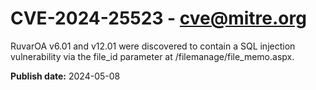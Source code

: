 # CVE-2024-25523 - cve@mitre.org

RuvarOA v6.01 and v12.01 were discovered to contain a SQL injection vulnerability via the file_id parameter at /filemanage/file_memo.aspx.

**Publish date:** 2024-05-08
